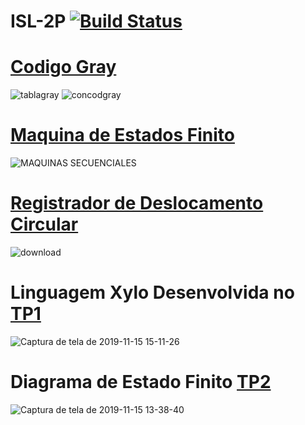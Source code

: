 # ISL-2P [![Build Status](https://travis-ci.org/lucianobajr/ISL-2P.svg?branch=master)](https://travis-ci.org/lucianobajr/ISL-2P) 

<h1><a href="https://github.com/lucianobajr/ISL-2P/tree/master/Codigo%20Gray">Codigo Gray</a></h1>

![tablagray](https://user-images.githubusercontent.com/45442173/68965773-5ab03e80-07bb-11ea-9d54-1dd9cc6c4a52.gif) ![concodgray](https://user-images.githubusercontent.com/45442173/68966215-559fbf00-07bc-11ea-97cf-be0c19327a78.gif)


<h1><a href="https://github.com/lucianobajr/ISL-2P/tree/master/Maquinas%20de%20Estado%20Finito">Maquina de Estados Finito</a></h1>

![MAQUINAS SECUENCIALES](https://user-images.githubusercontent.com/45442173/68966510-0d34d100-07bd-11ea-9b50-727df8417a5d.jpg)


<h1><a href="https://github.com/lucianobajr/ISL-2P/tree/master/Registrador%20de%20Deslocamento%20Circular">Registrador de Deslocamento Circular</a></h1>

![download](https://user-images.githubusercontent.com/45442173/68966706-7b799380-07bd-11ea-8256-244f320fe971.jpeg)


<h1>Linguagem Xylo Desenvolvida no <a href="https://github.com/lucianobajr/ISL-2P/tree/master/TP1">TP1</a></h1>

![Captura de tela de 2019-11-15 15-11-26](https://user-images.githubusercontent.com/45442173/68965375-6cddad00-07ba-11ea-9050-f2a9d83a1936.png)



<h1>Diagrama de Estado Finito <a href="https://github.com/lucianobajr/ISL-2P/tree/master/TP2">TP2</a></h1>

![Captura de tela de 2019-11-15 13-38-40](https://user-images.githubusercontent.com/45442173/68961220-a8737980-07b0-11ea-9ae0-4b64afab8cc2.png)

